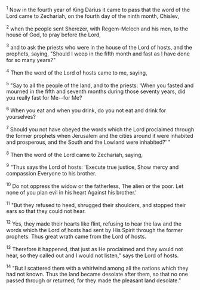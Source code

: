 <sup>1</sup> 
Now in the fourth year of King Darius it came to pass that the word of the Lord came to Zechariah, on the fourth day of the ninth month, Chislev, 

<sup>2</sup> 
when the people sent Sherezer, with Regem-Melech and his men, to the house of God, to pray before the Lord, 

<sup>3</sup> 
and to ask the priests who were in the house of the Lord of hosts, and the prophets, saying, "Should I weep in the fifth month and fast as I have done for so many years?" 

<sup>4</sup> 
Then the word of the Lord of hosts came to me, saying, 

<sup>5</sup> 
"Say to all the people of the land, and to the priests: 'When you fasted and mourned in the fifth and seventh months during those seventy years, did you really fast for Me--for Me? 

<sup>6</sup> 
When you eat and when you drink, do you not eat and drink for yourselves? 

<sup>7</sup> 
Should you not have obeyed the words which the Lord proclaimed through the former prophets when Jerusalem and the cities around it were inhabited and prosperous, and the South and the Lowland were inhabited?' " 

<sup>8</sup> 
Then the word of the Lord came to Zechariah, saying, 

<sup>9</sup> 
"Thus says the Lord of hosts: 'Execute true justice, Show mercy and compassion Everyone to his brother. 

<sup>10</sup> 
Do not oppress the widow or the fatherless, The alien or the poor. Let none of you plan evil in his heart Against his brother.' 

<sup>11</sup> 
"But they refused to heed, shrugged their shoulders, and stopped their ears so that they could not hear. 

<sup>12</sup> 
Yes, they made their hearts like flint, refusing to hear the law and the words which the Lord of hosts had sent by His Spirit through the former prophets. Thus great wrath came from the Lord of hosts. 

<sup>13</sup> 
Therefore it happened, that just as He proclaimed and they would not hear, so they called out and I would not listen," says the Lord of hosts. 

<sup>14</sup> 
"But I scattered them with a whirlwind among all the nations which they had not known. Thus the land became desolate after them, so that no one passed through or returned; for they made the pleasant land desolate."